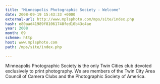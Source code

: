 ```yaml
---
title: "Minneapolis Photographic Society - Welcome"
date: 2008-09-19 15:43:33 +0000
external-url: http://www.mplsphoto.com/mps/site/index.php
hash: e80aad41989f81061748fed10b43c4ae
year: 2008
month: 09
scheme: http
host: www.mplsphoto.com
path: /mps/site/index.php

---
```


Minneapolis Photographic Society is the only Twin Cities club devoted exclusively to print photography. We are members of the Twin City Area Council of Camera Clubs and the Photographic Society of America.
